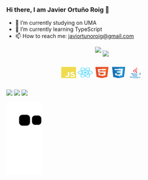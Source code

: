 ### Hi there, I am Javier Ortuño Roig 👋

<!--
**JavierOrtunoRoig/JavierOrtunoRoig** is a ✨ _special_ ✨ repository because its `README.md` (this file) appears on your GitHub profile.

Here are some ideas to get you started:

- 🔭 I’m currently working on ...
- 🌱 I’m currently learning ...
- 👯 I’m looking to collaborate on ...
- 🤔 I’m looking for help with ...
- 💬 Ask me about ...
- 📫 How to reach me: ...
- 😄 Pronouns: ...
- ⚡ Fun fact: ...
-->

- 🔭 I’m currently studying on UMA
- 🌱 I’m currently learning TypeScript
- 📫 How to reach me: javiortunoroig@gmail.com

<div align="center">
  <img style="margin-bottom: 20px" height="160em" align="center" src="https://github-readme-stats.vercel.app/api?username=JavierOrtunoRoig&show_icons=true&theme=dracula&include_all_commits=true&count_private=true"/>
  <a href="https://github.com/anuraghazra/github-readme-stats">
    <img height="160em" align="center" src="https://github-readme-stats.vercel.app/api/top-langs/?username=javierortunoroig&layout=compact&langs_count=7&theme=dracula"/>
  </a>
</div>


<div style="display: inline_block;" align="center"><br>
  <img align="center" alt="Javi-Js" height="30" width="40" src="https://raw.githubusercontent.com/devicons/devicon/master/icons/javascript/javascript-plain.svg">
  <img align="center" alt="Javi-React" height="30" width="40" src="https://raw.githubusercontent.com/devicons/devicon/master/icons/react/react-original.svg">
  <img align="center" alt="Javi-HTML" height="30" width="40" src="https://raw.githubusercontent.com/devicons/devicon/master/icons/html5/html5-original.svg">
  <img align="center" alt="Javi-CSS" height="30" width="40" src="https://raw.githubusercontent.com/devicons/devicon/master/icons/css3/css3-original.svg">
  <img align="center" alt="Javi-Java" height="30" width="40" src="https://raw.githubusercontent.com/devicons/devicon/master/icons/java/java-original.svg">
</div>

##

<div> 
  <a href="https://instagram.com/javi_oroig" target="_blank"><img src="https://img.shields.io/badge/-Instagram-%23E4405F?style=for-the-badge&logo=instagram&logoColor=white" target="_blank"></a>
  <a href = "mailto:javiortunoroig@gmail.com"><img src="https://img.shields.io/badge/-Gmail-%23333?style=for-the-badge&logo=gmail&logoColor=white" target="_blank"></a>
  <a href="https://www.linkedin.com/in/javier-ortu%C3%B1o-roig-baa552163/" target="_blank"><img src="https://img.shields.io/badge/-LinkedIn-%230077B5?style=for-the-badge&logo=linkedin&logoColor=white" target="_blank"></a> 
 
  ![Snake animation](https://github.com/JavierOrtunoRoig/JavierOrtunoRoig/blob/output/github-contribution-grid-snake.svg)
 
</div>
